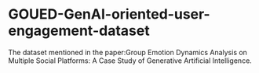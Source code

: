 # GOUED-GenAI-oriented-user-engagement-dataset
The dataset mentioned in the paper:Group Emotion Dynamics Analysis on Multiple Social Platforms: A Case Study of Generative Artificial Intelligence.
